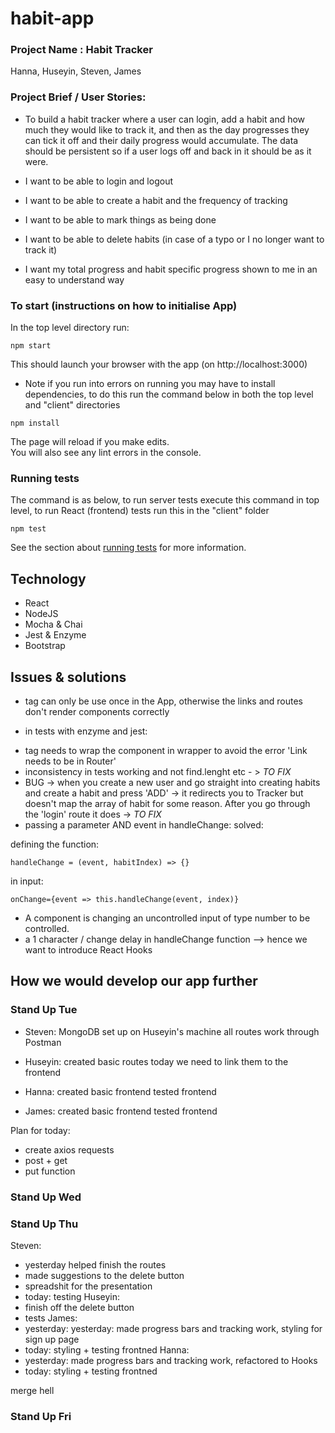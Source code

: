 # habit-app
### Project Name :  Habit Tracker
Hanna, Huseyin, Steven, James

### Project Brief / User Stories:
* To build a habit tracker where a user can login, add a habit and how much they would like to track it, and then as the day progresses they can tick it off and their daily progress would accumulate. The data should be persistent so if a user logs off and back in it should be as it were.

* I want to be able to login and logout
* I want to be able to create a habit and the frequency of tracking
* I want to be able to mark things as being done
* I want to be able to delete habits (in case of a typo or I no longer want to track it)
* I want my total progress and habit specific progress shown to me in an easy to understand way


### To start (instructions on how to initialise App)

In the top level directory run:
```
npm start
```
This should launch your browser with the app (on http://localhost:3000)

* Note if you run into errors on running you may have to install dependencies, to do this run the command below in both the top level and "client" directories
```
npm install
```

The page will reload if you make edits.<br />
You will also see any lint errors in the console.

### Running tests
The command is as below, to run server tests execute this command in top level, to run React (frontend) tests run this in the "client" folder

```
npm test
```
See the section about [running tests](https://facebook.github.io/create-react-app/docs/running-tests) for more information.

## Technology
* React
* NodeJS
* Mocha & Chai
* Jest & Enzyme
* Bootstrap

## Issues & solutions
* <Router /> tag can only be use once in the App, otherwise the links and routes don't render components correctly
- in tests with enzyme and jest:
* <BrowserRouter> tag needs to wrap the component in wrapper to avoid the error 'Link needs to be in Router'
* inconsistency in tests working and not find.lenght etc - > *TO FIX*
* BUG -> when you create a new user and go straight into creating habits and create a habit and press 'ADD' -> it redirects you to Tracker but doesn't map the array of habit for some reason. After you go through the 'login' route it does -> *TO FIX*
* passing a parameter AND event in handleChange: solved:

defining the function:
```
handleChange = (event, habitIndex) => {}
```
in input:
```
onChange={event => this.handleChange(event, index)}
```
* A component is changing an uncontrolled input of type number to be controlled.
* a 1 character / change delay in handleChange function --> hence we want to introduce React Hooks

## How we would develop our app further

### Stand Up Tue

* Steven:
MongoDB set up on Huseyin's machine
all routes work through Postman

* Huseyin:
created basic routes
today we need to link them to the frontend 

* Hanna:
created basic frontend
tested frontend

* James:
created basic frontend
tested frontend

Plan for today:
- create axios requests
- post + get
- put function

### Stand Up Wed

### Stand Up Thu
Steven:
* yesterday helped finish the routes
* made suggestions to the delete button
* spreadshit for the presentation
* today: testing
Huseyin:
* finish off the delete button
* tests 
James:
* yesterday: yesterday: made progress bars and tracking work, styling for sign up page
* today: styling + testing frontned
Hanna:
* yesterday: made progress bars and tracking work, refactored to Hooks
* today: styling + testing frontned

merge hell
### Stand Up Fri


